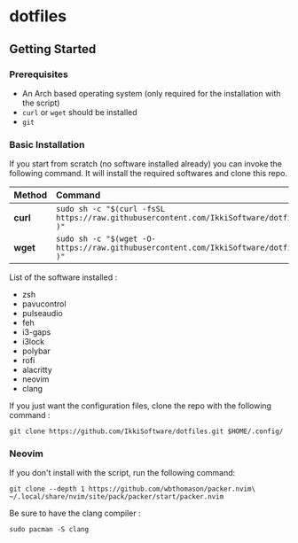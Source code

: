 # dotfiles

## Getting Started

### Prerequisites

- An Arch based operating system (only required for the installation with the script)
- `curl` or `wget` should be installed
- `git`

### Basic Installation

If you start from scratch (no software installed already) you can invoke the following command. It will install the required softwares
and clone this repo.

| Method    | Command                                                                                           	|
| :-------- | :------------------------------------------------------------------------------------------------------- 	|
| **curl**  | `sudo sh -c "$(curl -fsSL https://raw.githubusercontent.com/IkkiSoftware/dotfiles/main/install.sh )"` 	|
| **wget**  | `sudo sh -c "$(wget -O- https://raw.githubusercontent.com/IkkiSoftware/dotfiles/main/install.sh )"`   	|

List of the software installed :
- zsh
- pavucontrol
- pulseaudio
- feh
- i3-gaps
- i3lock
- polybar
- rofi
- alacritty
- neovim
- clang

If you just want the configuration files, clone the repo with the following command :

`git clone https://github.com/IkkiSoftware/dotfiles.git $HOME/.config/`

### Neovim

If you don't install with the script, run the following command:

`git clone --depth 1 https://github.com/wbthomason/packer.nvim\ ~/.local/share/nvim/site/pack/packer/start/packer.nvim`

Be sure to have the clang compiler :

`sudo pacman -S clang`

